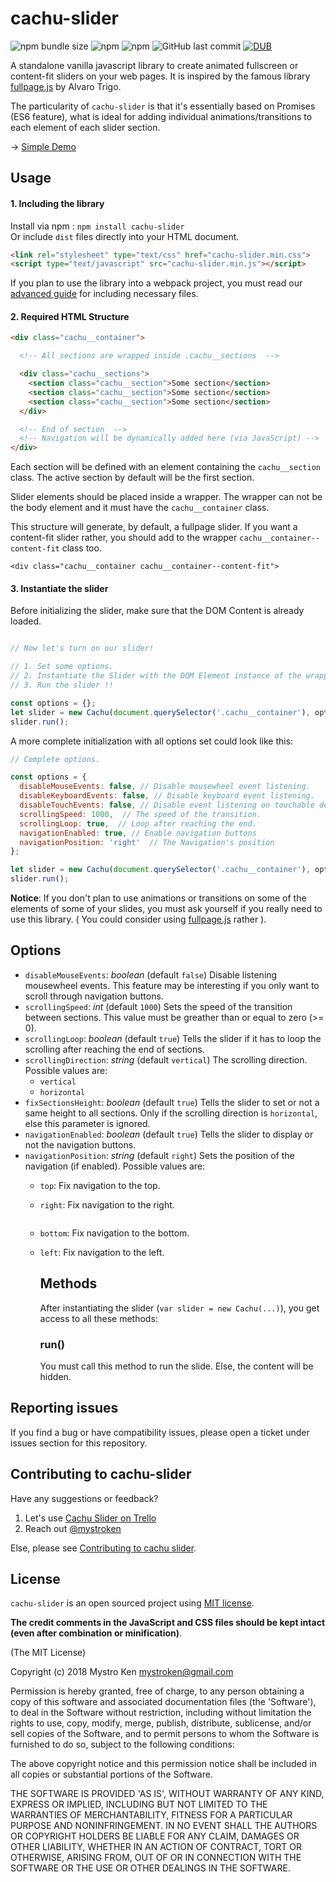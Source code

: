 # cachu-slider

![npm bundle size](https://img.shields.io/bundlephobia/minzip/cachu-slider)
![npm](https://img.shields.io/npm/dw/cachu-slider)
![npm](https://img.shields.io/npm/v/cachu-slider)
![GitHub last commit](https://img.shields.io/github/last-commit/mystroken/cachu-slider)
[![DUB](https://img.shields.io/dub/l/vibe-d.svg?style=flat)](http://opensource.org/licenses/MIT)

A standalone vanilla javascript library to create animated fullscreen or content-fit sliders on your web pages. It is inspired by the famous library [fullpage.js](https://github.com/alvarotrigo/fullpage.js/) by Alvaro Trigo.

<p>
    The particularity of <code>cachu-slider</code> is that it's essentially based on Promises (ES6 feature), what is ideal for adding individual animations/transitions to each element of each slider section.
</p>
<p>
    → <a target="_blank" href="https://codepen.io/mystroken/pen/bKoebp">Simple Demo</a>
</p>

## Usage

#### 1. Including the library

Install via npm  : ```npm install cachu-slider``` <br>
Or include ```dist``` files directly into your HTML document.

```html
<link rel="stylesheet" type="text/css" href="cachu-slider.min.css">
<script type="text/javascript" src="cachu-slider.min.js"></script>
```

If you plan to use the library into a webpack project, you must read our [advanced guide](https://github.com/mystroken/cachu-slider/wiki/Include-cachu-slider-to-your-project) for including necessary files.

#### 2. Required HTML Structure

```html
<div class="cachu__container">

  <!-- All sections are wrapped inside .cachu__sections  -->

  <div class="cachu__sections">
    <section class="cachu__section">Some section</section>
    <section class="cachu__section">Some section</section>
    <section class="cachu__section">Some section</section>
  </div>

  <!-- End of section  -->
  <!-- Navigation will be dynamically added here (via JavaScript) -->
</div>
```

Each section will be defined with an element containing the ```cachu__section``` class. The active section by default will be the first section.

Slider elements should be placed inside a wrapper. The wrapper can not be the body element and it must have the ```cachu__container``` class.

This structure will generate, by default, a fullpage slider. If you want a content-fit slider rather, you should add to the wrapper ```cachu__container--content-fit``` class too.

```<div class="cachu__container cachu__container--content-fit">```

#### 3. Instantiate the slider

Before initializing the slider, make sure that the DOM Content is already loaded.

```javascript

// Now let's turn on our slider!

// 1. Set some options.
// 2. Instantiate the Slider with the DOM Element instance of the wrapper.
// 3. Run the slider !!

const options = {};
let slider = new Cachu(document.querySelector('.cachu__container'), options);
slider.run();
```

A more complete initialization with all options set could look like this:

```javascript
// Complete options.

const options = {
  disableMouseEvents: false, // Disable mousewheel event listening.
  disableKeyboardEvents: false, // Disable keyboard event listening.
  disableTouchEvents: false, // Disable event listening on touchable device (Swipe).
  scrollingSpeed: 1000,  // The speed of the transition.
  scrollingLoop: true,  // Loop after reaching the end.
  navigationEnabled: true, // Enable navigation buttons
  navigationPosition: 'right'  // The Navigation's position
};

let slider = new Cachu(document.querySelector('.cachu__container'), options);
slider.run();
```

<p>
<b>Notice</b>: If you don't plan to use animations or transitions on some of the elements of some of your slides, you must ask yourself if you really need to use this library. ( You could consider using <a href="https://github.com/alvarotrigo/fullpage.js/">fullpage.js</a> rather ).
</p>

## Options

* ```disableMouseEvents```: *boolean* (default ```false```) Disable listening mousewheel events. This feature may be interesting if you only want to scroll through navigation buttons.
* ```scrollingSpeed```: *int* (default ```1000```) Sets the speed of the transition between sections. This value must be greather than or equal to zero (>= 0).
* ```scrollingLoop```: *boolean* (default ```true```) Tells the slider if it has to loop the scrolling after reaching the end of sections.
* ```scrollingDirection```: *string* (default ```vertical```) The scrolling direction. Possible values are:
  - ```vertical```
  - ```horizontal```
* ```fixSectionsHeight```: *boolean* (default ```true```) Tells the slider to set or not a same height to all sections. Only if the scrolling direction is ```horizontal```, else this parameter is ignored.
* ```navigationEnabled```: *boolean* (default ```true```) Tells the slider to display or not the navigation buttons.
* ```navigationPosition```: *string* (default ```right```) Sets the position of the navigation (if enabled). Possible values are:
  - ```top```:    Fix navigation to the top.
  - ```right```:  Fix navigation to the right.
    
    ```
  - ```bottom```: Fix navigation to the bottom.
  - ```left```:   Fix navigation to the left.

    ## Methods

    After instantiating the slider (```var slider = new Cachu(...)```), you get access to all these methods:

    ### run()

    You must call this method to run the slide. Else, the content will be hidden.

## Reporting issues

If you find a bug or have compatibility issues, please open a ticket under issues section for this repository.

## Contributing to cachu-slider

<p>
    Have any suggestions or feedback?
    <ol>
        <li>Let's use <a target="_blank" href="https://trello.com/b/gmsaBRvO/cachu-slider">Cachu Slider on Trello</a></li>
        <li>Reach out <a target="_blank" href="https://twitter.com/mystroken/">@mystroken</a></li>
    </ol>
</p>

Else, please see [Contributing to cachu slider](https://github.com/mystroken/cachu-slider/wiki/Contributing-to-cachu-slider).

## License

```cachu-slider``` is an open sourced project using [MIT license](http://opensource.org/licenses/MIT).

**The credit comments in the JavaScript and CSS files should be kept intact (even after combination or minification)**.

(The MIT License)

Copyright (c) 2018 Mystro Ken <mystroken@gmail.com>

Permission is hereby granted, free of charge, to any person obtaining a copy of this software and associated documentation files (the 'Software'), to deal in the Software without restriction, including without limitation the rights to use, copy, modify, merge, publish, distribute, sublicense, and/or sell copies of the Software, and to permit persons to whom the Software is furnished to do so, subject to the following conditions:

The above copyright notice and this permission notice shall be included in all copies or substantial portions of the Software.

THE SOFTWARE IS PROVIDED 'AS IS', WITHOUT WARRANTY OF ANY KIND, EXPRESS OR IMPLIED, INCLUDING BUT NOT LIMITED TO THE WARRANTIES OF MERCHANTABILITY, FITNESS FOR A PARTICULAR PURPOSE AND NONINFRINGEMENT. IN NO EVENT SHALL THE AUTHORS OR COPYRIGHT HOLDERS BE LIABLE FOR ANY CLAIM, DAMAGES OR OTHER LIABILITY, WHETHER IN AN ACTION OF CONTRACT, TORT OR OTHERWISE, ARISING FROM, OUT OF OR IN CONNECTION WITH THE SOFTWARE OR THE USE OR OTHER DEALINGS IN THE SOFTWARE.
